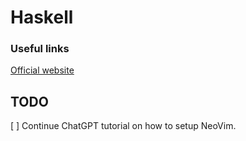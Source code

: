 # Haskell

### Useful links

[Official website](https://www.haskell.org/)


## TODO
 [ ] Continue ChatGPT tutorial on how to setup NeoVim.
